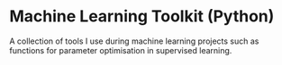 # Machine Learning Toolkit (Python)
A collection of tools I use during machine learning projects such as functions for parameter optimisation in supervised learning.
